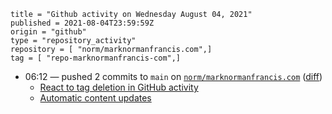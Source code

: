 ```
title = "Github activity on Wednesday August 04, 2021"
published = 2021-08-04T23:59:59Z
origin = "github"
type = "repository_activity"
repository = [ "norm/marknormanfrancis.com",]
tag = [ "repo-marknormanfrancis-com",]
```

* 06:12 — pushed 2 commits to `main` on [`norm/marknormanfrancis.com`](https://github.com/norm/marknormanfrancis.com) ([diff](https://github.com/norm/marknormanfrancis.com/compare/cf6f48c08286c28fdf98738790fb94ec6d9e5f0b..88a6c6266673bf7ba59a3afb6c5e729fac18778d))
  * [React to tag deletion in GitHub activity](https://github.com/norm/marknormanfrancis.com/commit/c7da3b396256984769847d04848e5477d139d892)
  * [Automatic content updates](https://github.com/norm/marknormanfrancis.com/commit/88a6c6266673bf7ba59a3afb6c5e729fac18778d)

